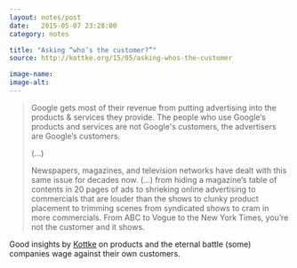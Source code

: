 ```yaml
---
layout: notes/post
date:   2015-05-07 23:28:00
category: notes

title: "Asking “who’s the customer?”"
source: http://kottke.org/15/05/asking-whos-the-customer

image-name:
image-alt: 
---
```


> Google gets most of their revenue from putting advertising into the products & services they provide. The people who use Google‘s products and services are not Google's customers, the advertisers are Google’s customers.  
>  
> (...)  
>
> Newspapers, magazines, and television networks have dealt with this same issue for decades now. (...) from hiding a magazine‘s table of contents in 20 pages of ads to shrieking online advertising to commercials that are louder than the shows to clunky product placement to trimming scenes from syndicated shows to cram in more commercials. From ABC to Vogue to the New York Times, you’re not the customer and it shows.

Good insights by [Kottke](http://kottke.org/) on products and the eternal battle (some) companies wage against their own customers.
